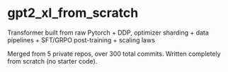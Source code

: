 # gpt2_xl_from_scratch
Transformer built from raw Pytorch + DDP, optimizer sharding + data pipelines + SFT/GRPO post-training + scaling laws

Merged from 5 private repos, over 300 total commits. Written completely from scratch (no starter code).
